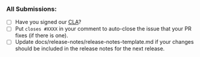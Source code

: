 ### All Submissions:

* [ ] Have you signed our [CLA](https://www.mongodb.com/legal/contributor-agreement)?
* [ ] Put `closes #XXXX` in your comment to auto-close the issue that your PR fixes (if there is one).
* [ ] Update docs/release-notes/release-notes-template.md if your changes should be included in the release notes for the next release.
